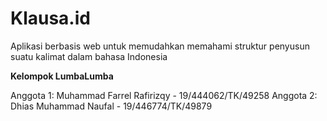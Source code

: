 # Klausa.id
Aplikasi berbasis web untuk memudahkan memahami struktur penyusun suatu kalimat dalam bahasa Indonesia

**Kelompok LumbaLumba**

Anggota 1: Muhammad Farrel Rafirizqy - 19/444062/TK/49258
Anggota 2: Dhias Muhammad Naufal - 19/446774/TK/49879
